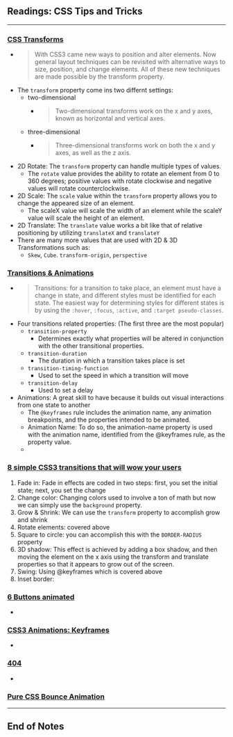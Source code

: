 ## Readings: CSS Tips and Tricks
***
### [CSS Transforms](https://learn.shayhowe.com/advanced-html-css/css-transforms/)
- > With CSS3 came new ways to position and alter elements. Now general layout techniques can be revisited with alternative ways to size, position, and change elements. All of these new techniques are made possible by the transform property.
- The `transform` property come ins two differnt settings:
  * two-dimensional
    * > Two-dimensional transforms work on the x and y axes, known as horizontal and vertical axes.
  * three-dimensional
    * > Three-dimensional transforms work on both the x and y axes, as well as the z axis.
- 2D Rotate: The `transform` property can handle multiple types of values.
  * The `rotate` value provides the ability to rotate an element from 0 to 360 degrees; positive values with rotate clockwise and negative values will rotate counterclockwise.
- 2D Scale: The `scale` value within the `transform` property allows you to change the appeared size of an element.
  * The scaleX value will scale the width of an element while the scaleY value will scale the height of an element.
- 2D Translate: The `translate` value works a bit like that of relative positioning by utilizing `translateX` and `translateY`
- There are many more values that are used with 2D & 3D Transformations such as:
  * `Skew`, `Cube`. `transform-origin`, `perspective`

### [Transitions & Animations](https://learn.shayhowe.com/advanced-html-css/transitions-animations/)
- > Transitions: for a transition to take place, an element must have a change in state, and different styles must be identified for each state. The easiest way for determining styles for different states is by using the `:hover`, `:focus`, `:active`, and `:target pseudo-classes`.
- Four transitions related properties: (The first three are the most popular)
  * `transition-property`
    * Determines exactly what properties will be altered in conjunction with the other transitional properties.
  * `transition-duration`
    * The duration in which a transition takes place is set
  * `transition-timing-function`
    * Used to set the speed in which a transition will move
  * `transition-delay`
    * Used to set a delay
- Animations: A great skill to have because it builds out visual interactions from one state to another
  * The `@keyframes` rule includes the animation name, any animation breakpoints, and the properties intended to be animated.
  * Animation Name: To do so, the animation-name property is used with the animation name, identified from the @keyframes rule, as the property value.
  * 
### [8 simple CSS3 transitions that will wow your users](https://www.webdesignerdepot.com/2014/05/8-simple-css3-transitions-that-will-wow-your-users)
1. Fade in: Fade in effects are coded in two steps: first, you set the initial state; next, you set the change
2. Change color: Changing colors used to involve a ton of math but now we can simply use the `background` property.
3. Grow & Shrink: We can use the `transform` property to accomplish grow and shrink
4. Rotate elements: covered above
5. Square to circle: you can accomplish this with the `BORDER-RADIUS` property
6. 3D shadow: This effect is achieved by adding a box shadow, and then moving the element on the x axis using the transform and translate properties so that it appears to grow out of the screen.
7. Swing: Using @keyframes which is covered above
8. Inset border: 
### [6 Buttons animated](https://codepen.io/retyui/pen/ByoaXV)
- 
### [CSS3 Animations: Keyframes](https://codepen.io/akshaychauhan/pen/oAfae)
- 
### [404](https://codepen.io/kieranfivestars/pen/MYdQxX)
-
### [Pure CSS Bounce Animation](https://codepen.io/dp_lewis/pen/gCfBv)

***
## End of Notes

